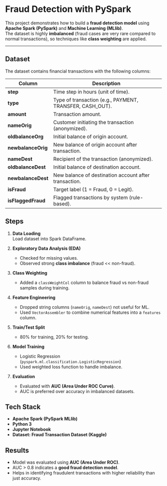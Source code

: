 # Fraud Detection with PySpark

This project demonstrates how to build a **fraud detection model** using **Apache Spark (PySpark)** and **Machine Learning (MLlib)**.  
The dataset is highly **imbalanced** (fraud cases are very rare compared to normal transactions), so techniques like **class weighting** are applied.  

---

## Dataset

The dataset contains financial transactions with the following columns:

| Column          | Description |
|-----------------|-------------|
| **step**        | Time step in hours (unit of time). |
| **type**        | Type of transaction (e.g., PAYMENT, TRANSFER, CASH_OUT). |
| **amount**      | Transaction amount. |
| **nameOrig**    | Customer initiating the transaction (anonymized). |
| **oldbalanceOrg** | Initial balance of origin account. |
| **newbalanceOrig** | New balance of origin account after transaction. |
| **nameDest**    | Recipient of the transaction (anonymized). |
| **oldbalanceDest** | Initial balance of destination account. |
| **newbalanceDest** | New balance of destination account after transaction. |
| **isFraud**     | Target label (1 = Fraud, 0 = Legit). |
| **isFlaggedFraud** | Flagged transactions by system (rule-based). |

## Steps

1. **Data Loading**  
   Load dataset into Spark DataFrame.

2. **Exploratory Data Analysis (EDA)**  
   - Checked for missing values.  
   - Observed strong **class imbalance** (fraud << non-fraud).

3. **Class Weighting**  
   - Added a `classWeightCol` column to balance fraud vs non-fraud samples during training.

4. **Feature Engineering**  
   - Dropped string columns (`nameOrig`, `nameDest`) not useful for ML.  
   - Used `VectorAssembler` to combine numerical features into a `features` column.

5. **Train/Test Split**  
   - 80% for training, 20% for testing.

6. **Model Training**  
   - Logistic Regression (`pyspark.ml.classification.LogisticRegression`)  
   - Used weighted loss function to handle imbalance.

7. **Evaluation**  
   - Evaluated with **AUC (Area Under ROC Curve)**.  
   - AUC is preferred over accuracy in imbalanced datasets.

## Tech Stack

- **Apache Spark (PySpark MLlib)**  
- **Python 3**  
- **Jupyter Notebook**  
- **Dataset: Fraud Transaction Dataset (Kaggle)**  

## Results

- Model was evaluated using **AUC (Area Under ROC)**.  
- AUC > 0.8 indicates a **good fraud detection model**.  
- Helps in identifying fraudulent transactions with higher reliability than just accuracy.
